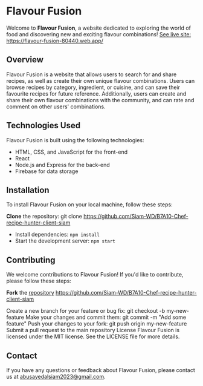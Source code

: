 # __Flavour Fusion__ #
Welcome to __Flavour Fusion__, a website dedicated to exploring the world of food and discovering new and exciting flavour combinations!
 [See live site:](https://flavour-fusion-80440.web.app/)  https://flavour-fusion-80440.web.app/

## __Overview__ ##
Flavour Fusion is a website that allows users to search for and share recipes, as well as create their own unique flavour combinations. Users can browse recipes by category, ingredient, or cuisine, and can save their favourite recipes for future reference. Additionally, users can create and share their own flavour combinations with the community, and can rate and comment on other users' combinations.

## **Technologies Used** ##
Flavour Fusion is built using the following technologies:

- HTML, CSS, and JavaScript for the front-end
- React
- Node.js and Express for the back-end
- Firebase for data storage

## **Installation** ##
To install Flavour Fusion on your local machine, follow these steps:

__Clone__ the repository: git clone https://github.com/Siam-WD/B7A10-Chef-recipe-hunter-client-siam
* Install dependencies: `npm install` 
* Start the development server: `npm start`

## __Contributing__ ##
We welcome contributions to Flavour Fusion! If you'd like to contribute, please follow these steps:

**Fork** the [repository](https://github.com/Siam-WD/B7A10-Chef-recipe-hunter-client-siam) https://github.com/Siam-WD/B7A10-Chef-recipe-hunter-client-siam

Create a new branch for your feature or bug fix: git checkout -b my-new-feature
Make your changes and commit them: git commit -m "Add some feature"
Push your changes to your fork: git push origin my-new-feature
Submit a pull request to the main repository
License
Flavour Fusion is licensed under the MIT license. See the LICENSE file for more details.

## **Contact** ##
If you have any questions or feedback about Flavour Fusion, please contact us at abusayedalsiam2023@gmail.com.